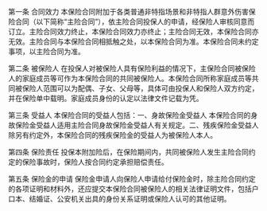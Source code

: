 第一条 合同效力 本保险合同附加于各类普通非特指场景和非特指人群意外伤害保险合同（以下简称“主险合同”），依主险合同投保人的申请，经保险人审核同意而订立。主险合同效力终止，本保险合同效力亦终止；主险合同无效，本保险合同亦无效。主险合同与本保险合同相抵触之处，以本保险合同为准。本保险合同未约定事项，以主险合同为准。

第二条 被保险人 在投保人对被保险人具有保险利益的情况下，主保险合同被保险人的家庭成员等可作为本保险合同的共同被保险人。本保险合同所称家庭成员等共同被保险人范围可以为配偶、子女、父母等，具体可由投保人和保险人双方约定，并在保险单中载明。家庭成员身份的认定以法律文件记载为凭。

第三条 受益人 本保险合同的受益人包括：一、身故保险金受益人 本保险合同的身故保险金受益人适用主险合同身故保险金受益人有关规定。二、残疾保险金受益人 除另有约定外，本保险合同的残疾保险金的受益人为被保险人本人。

第四条 保险责任 投保本附加险后，在保险期间内，共同被保险人发生主险合同约定的保险事故时，保险人按合同约定承担赔偿责任。

第五条 保险金的申请 保险金申请人向保险人申请给付保险金时，除主险合同约定的各项证明和材料外，还应提交本保险合同被保险人的相关法律证明文件，包括户口本、结婚证、公安机关出具的身份关系证明或保险人认可的其他证明。